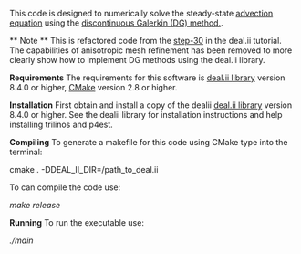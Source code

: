 This code is designed to numerically solve the steady-state
 <a href="https://en.wikipedia.org/wiki/Advection">advection equation</a> 
using the <a href="https://en.wikipedia.org/wiki/Discontinuous_Galerkin_method">
discontinuous Galerkin (DG) method.</a>.


** Note **
This is refactored code from the 
<a href="https://www.dealii.org/8.4.0/doxygen/deal.II/step_30.html">
step-30</a> in the deal.ii tutorial. The capabilities of anisotropic 
mesh refinement has been removed to more clearly show how to implement DG methods using
the deal.ii library.


**Requirements**
The requirements for this software is 
<a href="https://www.dealii.org">deal.ii library</a> version 8.4.0 or higher,
<a href="https://www.cmake.org">CMake</a> version 2.8 or higher.

**Installation**
First obtain and install a copy of the dealii
<a href="https://www.dealii.org">deal.ii library</a> version 8.4.0 or higher. 
See the dealii library for installation instructions and help installing trilinos and p4est.

**Compiling**
To generate a makefile for this code using CMake type into the terminal:

cmake . -DDEAL_II_DIR=/path_to_deal.ii

To can compile the code use:

*make release*

**Running**
To run the executable use:

*./main*


